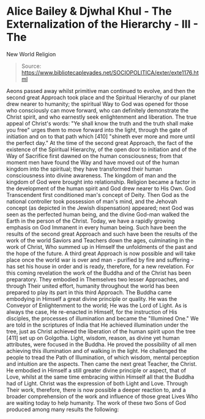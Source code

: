 # Alice Bailey & Djwhal Khul - The Externalization of the Hierarchy - III - The
New World Religion

> Source: https://www.bibliotecapleyades.net/SOCIOPOLITICA/exter/exte1176.html

Aeons passed away whilst primitive man continued to evolve, and then the second great Approach took place and the Spiritual Hierarchy of our planet drew nearer to humanity; the spiritual Way to God was opened for those who consciously can move forward, who can definitely demonstrate the Christ spirit, and who earnestly seek enlightenment and liberation. The true appeal of Christ's words: "Ye shall know the truth and the truth shall make you free" urges them to move forward into the light, through the gate of initiation and on to that path which [410] "shineth ever more and more until the perfect day." At the time of the second great Approach, the fact of the existence of the Spiritual Hierarchy, of the open door to initiation and of the Way of Sacrifice first dawned on the human consciousness; from that moment men have found the Way and have moved out of the human kingdom into the spiritual; they have transformed their human consciousness into divine awareness. The kingdom of man and the kingdom of God were brought into relationship. Religion became a factor in the development of the human spirit and God drew nearer to His Own. God Transcendent first conditioned man's concept of Deity. Then God as the national controller took possession of man's mind, and the Jehovah concept (as depicted in the Jewish dispensation) appeared; next God was seen as the perfected human being, and the divine God-man walked the Earth in the person of the Christ. Today, we have a rapidly growing emphasis on God Immanent in every human being. Such have been the results of the second great Approach and such have been the results of the work of the world Saviors and Teachers down the ages, culminating in the work of Christ, Who summed up in Himself the unfoldments of the past and the hope of the future.
A third great Approach is now possible and will take place once the world war is over and man - purified by fire and suffering - has set his house in order and is ready, therefore, for a new revelation. For this coming revelation the work of the Buddha and of the Christ has been preparatory. They embodied in Themselves two lesser Approaches, and through Their united effort, humanity throughout the world has been prepared to play its part in this third Approach.
The Buddha came embodying in Himself a great divine principle or quality. He was the Conveyor of Enlightenment to the world; He was the Lord of Light. As is always the case, He re-enacted in Himself, for the instruction of His disciples, the processes of illumination and became the "Illumined One." We are told in the scriptures of India that He achieved illumination under the tree, just as Christ achieved the liberation of the human spirit upon the tree [411] set up on Golgotha. Light, wisdom, reason, as divine yet human attributes, were focused in the Buddha. He proved the possibility of all men achieving this illumination and of walking in the light. He challenged the people to tread the Path of Illumination, of which wisdom, mental perception and intuition are the aspects.
Then came the next great Teacher, the Christ. He embodied in Himself a still greater divine principle or aspect, that of Love, whilst at the same time embracing within Himself all that the Buddha had of Light. Christ was the expression of both Light and Love.
Through Their work, therefore, there is now possible a deeper reaction to, and a broader comprehension of the work and influence of those great Lives Who are waiting today to help humanity. The work of these two Sons of God produced among many results the following:
